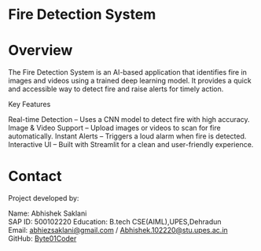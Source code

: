 # Fire Detection System
# Overview

The Fire Detection System is an AI-based application that identifies fire in images and videos using a trained deep learning model. It provides a quick and accessible way to detect fire and raise alerts for timely action.

Key Features

Real-time Detection – Uses a CNN model to detect fire with high accuracy.
Image & Video Support – Upload images or videos to scan for fire automatically.
Instant Alerts – Triggers a loud alarm when fire is detected.
Interactive UI – Built with Streamlit for a clean and user-friendly experience.

# Contact

Project developed by:  

Name: Abhishek Saklani  
SAP ID: 500102220
Education: B.tech CSE(AIML),UPES,Dehradun  
Email: abhiezsaklani@gmail.com / Abhishek.102220@stu.upes.ac.in  
GitHub: [Byte01Coder  ](https://github.com/Byte01Coder)
